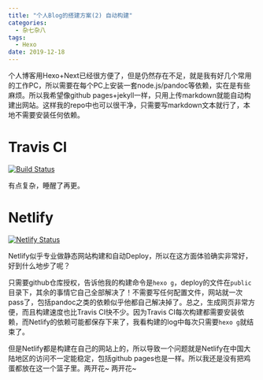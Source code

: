 ```yaml
---
title: "个人Blog的搭建方案(2) 自动构建"
categories:
  - 杂七杂八
tags:
  - Hexo
date: 2019-12-18
---
```


个人博客用Hexo+Next已经很方便了，但是仍然存在不足，就是我有好几个常用的工作PC，所以需要在每个PC上安装一套node.js/pandoc等依赖，实在是有些麻烦。所以我希望像github pages+jekyll一样，只用上传markdown就能自动构建出网站。这样我的repo中也可以很干净，只需要写markdown文本就行了，本地不需要安装任何依赖。



# Travis CI
[![Build Status](https://travis-ci.com/li-positive-one/li-positive-one.github.io.svg?branch=docs)](https://travis-ci.com/li-positive-one/li-positive-one.github.io)

有点复杂，睡醒了再更。







# Netlify
[![Netlify Status](https://api.netlify.com/api/v1/badges/67c53302-27a4-4c57-843e-6d055e0f5b5c/deploy-status)](https://app.netlify.com/sites/lizhengyi/deploys)

Netlify似乎专业做静态网站构建和自动Deploy，所以在这方面体验确实非常好，好到什么地步了呢？

只需要github仓库授权，告诉他我的构建命令是`hexo g`，deploy的文件在`public`目录下，其余的事情它自己全部解决了！不需要写任何配置文件，网站就一次pass了，包括pandoc之类的依赖似乎他都自己解决掉了。总之，生成网页非常方便，而且构建速度也比Travis CI快不少。因为Travis CI每次构建都需要安装依赖，而Netlify的依赖可能都保存下来了，我看构建的log中每次只需要`hexo g`就结束了。

但是Netlify都是构建在自己的网站上的，所以导致一个问题就是Netlify在中国大陆地区的访问不一定能稳定，包括github pages也是一样。所以我还是没有把鸡蛋都放在这一个篮子里。两开花\~ 两开花\~